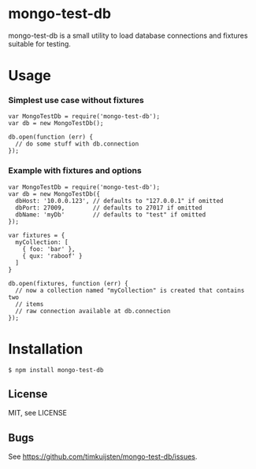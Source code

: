 # mongo-test-db

mongo-test-db is a small utility to load database connections and fixtures
suitable for testing.

# Usage
### Simplest use case without fixtures
    var MongoTestDb = require('mongo-test-db');
    var db = new MongoTestDb();

    db.open(function (err) {
      // do some stuff with db.connection
    });

### Example with fixtures and options
    var MongoTestDb = require('mongo-test-db');
    var db = new MongoTestDb({
      dbHost: '10.0.0.123', // defaults to "127.0.0.1" if omitted
      dbPort: 27009,        // defaults to 27017 if omitted
      dbName: 'myDb'        // defaults to "test" if omitted
    });

    var fixtures = {
      myCollection: [
        { foo: 'bar' },
        { qux: 'raboof' }
      ]
    }

    db.open(fixtures, function (err) {
      // now a collection named "myCollection" is created that contains two
      // items
      // raw connection available at db.connection
    });

# Installation

    $ npm install mongo-test-db

## License

MIT, see LICENSE

## Bugs

See <https://github.com/timkuijsten/mongo-test-db/issues>.
